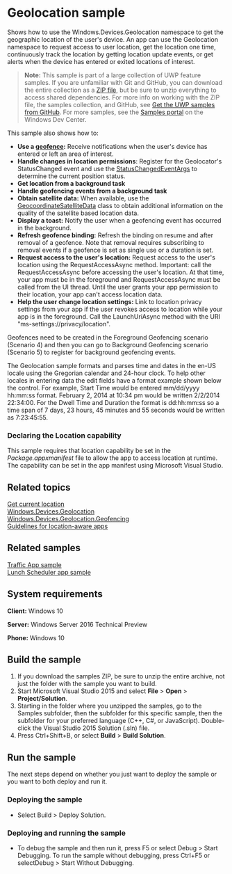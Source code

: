 <!---
  category: MapsAndLocation 
  samplefwlink: http://go.microsoft.com/fwlink/p/?LinkId=533278
--->

# Geolocation sample

Shows how to use the Windows.Devices.Geolocation namespace to get the geographic location of the user's device. 
An app can use the Geolocation namespace to request access to user location, get the location one time, 
continuously track the location by getting location update events, or get alerts when the device has entered or exited locations of interest.

> **Note:** This sample is part of a large collection of UWP feature samples. 
> If you are unfamiliar with Git and GitHub, you can download the entire collection as a 
> [ZIP file](https://github.com/Microsoft/Windows-universal-samples/archive/master.zip), but be 
> sure to unzip everything to access shared dependencies. For more info on working with the ZIP file, 
> the samples collection, and GitHub, see [Get the UWP samples from GitHub](https://aka.ms/ovu2uq). 
> For more samples, see the [Samples portal](https://aka.ms/winsamples) on the Windows Dev Center. 

This sample also shows how to:

- **Use a [geofence](http://msdn.microsoft.com/library/windows/apps/dn263744):** Receive notifications when the user's device has entered or left an area of interest. 
- **Handle changes in location permissions**:  Register for the Geolocator's StatusChanged event and use the [StatusChangedEventArgs](http://msdn.microsoft.com/library/windows/apps/br225600) to determine the current position status. 
- **Get location from a background task** 
- **Handle geofencing events from a background task** 
- **Obtain satellite data:** When available, use the [GeocoordinateSatelliteData](http://msdn.microsoft.com/library/windows/apps/jj635260) class to obtain additional information on the quality of the satellite based location data. 
- **Display a toast:** Notify the user when a geofencing event has occurred in the background. 
- **Refresh geofence binding:** Refresh the binding on resume and after removal of a geofence. Note that removal requires subscribing to removal events if a geofence is set as single use or a duration is set. 
- **Request access to the user's location:** Request access to the user's location using the RequestAccessAsync method. Important: call the RequestAccessAsync before accessing the user's location. At that time, your app must be in the foreground and RequestAccessAsync must be called from the UI thread. Until the user grants your app permission to their location, your app can't access location data.  
- **Help the user change location settings:** Link to location privacy settings from your app if the user revokes access to location while your app is in the foreground. Call the LaunchUriAsync method with the URI "ms-settings://privacy/location".

Geofences need to be created in the Foreground Geofencing scenario (Scenario 4) and then you can go to Background Geofencing scenario (Scenario 5) to register for background geofencing events.

The Geolocation sample formats and parses time and dates in the en-US locale using the Gregorian calendar and 24-hour clock. To help other locales in entering data the edit fields have a format example shown below the control. For example, Start Time would be entered mm/dd/yyyy hh:mm:ss format. February 2, 2014 at 10:34 pm would be written 2/2/2014 22:34:00. For the Dwell Time and Duration the format is dd:hh:mm:ss so a time span of 7 days, 23 hours, 45 minutes and 55 seconds would be written as 7:23:45:55. 

### Declaring the Location capability

This sample requires that location capability be set in the *Package.appxmanifest* file to allow the app to access location at runtime. The capability can be set in the app manifest using Microsoft Visual Studio.


## Related topics

[Get current location](https://msdn.microsoft.com/library/windows/apps/mt219698)  
[Windows.Devices.Geolocation](http://msdn.microsoft.com/library/windows/apps/br225603)  
[Windows.Devices.Geolocation.Geofencing](https://msdn.microsoft.com/library/windows/apps/dn263744)    
[Guidelines for location-aware apps](https://msdn.microsoft.com/library/windows/apps/hh465148)  

## Related samples

[Traffic App sample](https://github.com/microsoft/windows-appsample-trafficapp/)  
[Lunch Scheduler app sample](https://github.com/Microsoft/Windows-appsample-lunch-scheduler)  

## System requirements

**Client:** Windows 10

**Server:** Windows Server 2016 Technical Preview

**Phone:** Windows 10

## Build the sample

1. If you download the samples ZIP, be sure to unzip the entire archive, not just the folder with the sample you want to build. 
2. Start Microsoft Visual Studio 2015 and select **File** \> **Open** \> **Project/Solution**.
3. Starting in the folder where you unzipped the samples, go to the Samples subfolder, then the subfolder for this specific sample, then the subfolder for your preferred language (C++, C#, or JavaScript). Double-click the Visual Studio 2015 Solution (.sln) file.
4. Press Ctrl+Shift+B, or select **Build** \> **Build Solution**.

## Run the sample

The next steps depend on whether you just want to deploy the sample or you want to both deploy and run it.

### Deploying the sample

- Select Build > Deploy Solution. 

### Deploying and running the sample

- To debug the sample and then run it, press F5 or select Debug >  Start Debugging. To run the sample without debugging, press Ctrl+F5 or selectDebug > Start Without Debugging. 
